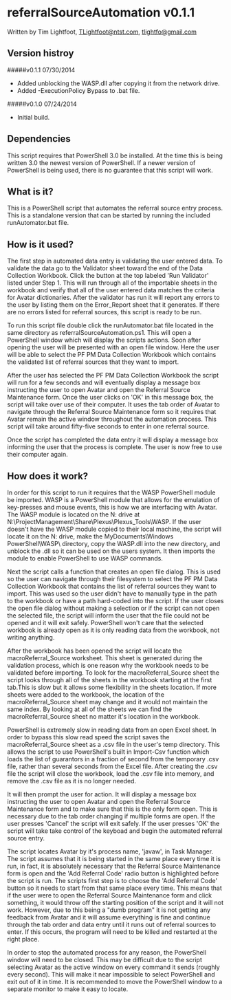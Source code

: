referralSourceAutomation v0.1.1
==========================
Written by Tim Lightfoot, TLightfoot@ntst.com, tlightfo@gmail.com

Version histroy
---------------

#####v0.1.1 07/30/2014
* Added unblocking the WASP.dll after copying it from the network drive.
* Added -ExecutionPolicy Bypass to .bat file.

#####v0.1.0 07/24/2014
* Initial build.


Dependencies
------------
This script requires that PowerShell 3.0 be installed. At the time this is being written 3.0
the newest version of PowerShell. If a newer version of PowerShell is being used, there is no
guarantee that this script will work.


What is it?
-----------
This is a PowerShell script that automates the referral source entry process. This is a
standalone version that can be started by running the included runAutomator.bat file.


How is it used?
---------------
The first step in automated data entry is validating the user entered data. To validate 
the data go to the Validator sheet toward the end of the Data Collection Workbook. Click the
button at the top labeled 'Run Validator' listed under Step 1. This will run through all of 
the importable sheets in the workbook and verify that all of the user entered data matches
the criteria for Avatar dictionaries. After the validator has run it will report any errors
to the user by listing them on the Error_Report sheet that it generates. If there are no 
errors listed for referral sources, this script is ready to be run.

To run this script file double click the runAutomator.bat file located in the same directory
as referralSourceAutomation.ps1. This will open a PowerShell window which will display the
scripts	actions. Soon after opening the user will be presented with an open file window. Here
the user will be able to select the PF PM Data Collection Workbook which contains the 
validated list of referral sources that they want to import.

After the user has selected the PF PM Data Collection Workbook the script will run for a few
seconds and will eventually display a message box instructing the user to open Avatar and 
open the Referral Source Maintenance form. Once the user clicks on 'OK' in this message box,
the script will take over use of their computer. It uses the tab order of Avatar to navigate
through the Referral Source Maintenance form so it requires that Avatar remain the active
window throughout the automation process. This script will take around fifty-five seconds to
enter in one referral source.

Once the script has completed the data entry it will display a message box informing the user
that the process is complete. The user is now free to use their computer again.


How does it work?
-----------------
In order for this script to run it requires that the WASP PowerShell module be imported. WASP
is a PowerShell module that allows for the emulation of key-presses and mouse events, this is
how we are interfacing with Avatar. The WASP module is located on the N: drive at
N:\ProjectManagement\Share\Plexus\Plexus_Tools\WASP. If the user doesn't have the WASP module
copied to their local machine, the script will locate it on the N: drive, make the
MyDocuments\Windows PowerShell\WASP\ directory, copy the WASP.dll into the new directory, and
unblock the .dll so it can be used on the users system. It then imports the module to enable 
PowerShell to use WASP commands.

Next the script calls a function that creates an open file dialog. This is used so the user 
can navigate through their filesystem to select the PF PM Data Collection Workbook that
contains the list of referral sources they want to import. This was used so the user didn't
have to manually type in the path to the workbook or have a path hard-coded into the script.
If the user closes the open file dialog without making a selection or if the script can not
open the selected file, the script will inform the user that the file could not be opened and
it will exit safely. PowerShell won't care that the selected workbook is already open as it is
only reading data from the workbook, not writing anything.

After the workbook has been opened the script will locate the macroReferral_Source worksheet.
This sheet is generated during the validation process, which is one reason why the workbook
needs to be validated before importing. To look for the macroReferral_Source sheet the script
looks through all of the sheets in the workbook starting at the first tab.This is slow but it
allows some flexibility in the sheets location. If more sheets were added to the workbook, the
location of the macroReferral_Source sheet may change and it would not maintain the same
index. By looking at all of the sheets we can find the macroReferral_Source sheet no matter
it's location in the workbook.

PowerShell is extremely slow in reading data from an open Excel sheet. In order to bypass this
slow read speed the script saves the macroReferral_Source sheet as a .csv file in the user's
temp directory. This allows the script to use PowerShell's built in Import-Csv function which
loads the list of guarantors in a fraction of second from the temporary .csv file, rather than
several	seconds from the Excel file. After creating the .csv file the script will close the
workbook, load the .csv file into memory, and remove the .csv file as it is no longer needed.

It will then prompt the user for action. It will display a message box instructing the user
to open Avatar and open the Referral Source Maintenance form and to make sure that this is the
only form open. This is necessary due to the tab order changing if multiple forms are open.
If the user presses 'Cancel' the script will exit safely. If the user presses 'OK' the script
will take take control of the keyboad and begin the automated referral source entry.

The script locates Avatar by it's process name, 'javaw', in Task Manager. The script assumes
that it is being started in the same place every time it is run, in fact, it is absolutely 
necessary that the Referral Source Maintenance form is open and the 'Add Referral Code' radio
button is highlighted before the script is run. The scripts first step is to choose the 'Add
Referral Code' button so it needs to start from that same place every time. This means that
if the user were to open the Referral Source Maintenance form and click something, it would
throw off the starting position of the script and it will not work. However, due to this being
a "dumb program" it is not getting any feedback from Avatar and it will assume everything is 
fine and continue through the tab order and data entry until it runs out of referral sources 
to enter. If this occurs, the program will need to be killed and restarted at the right place.

In order to stop the automated process for any reason, the PowerShell window will need to be
closed. This may be difficult due to the script selecting Avatar as the active window on every
command it sends (roughly every second). This will make it near impossible to select
PowerShell and exit out of it in time. It is recommended to move the PowerShell window to a 
separate monitor to make it easy to locate. 

